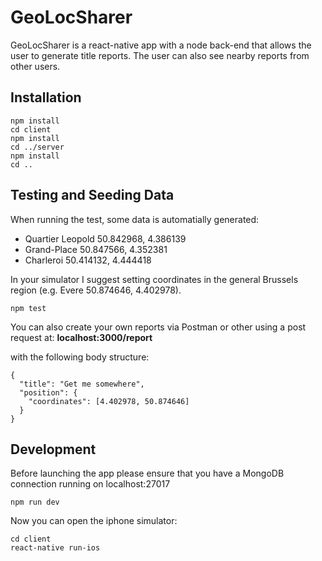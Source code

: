 # GeoLocSharer

GeoLocSharer is a react-native app with a node back-end that allows the user to generate title reports. The user can also see nearby reports from other users.

## Installation
```
npm install
cd client
npm install
cd ../server
npm install
cd ..
```

## Testing and Seeding Data
When running the test, some data is automatially generated:
* Quartier Leopold 50.842968, 4.386139
* Grand-Place 50.847566, 4.352381
* Charleroi 50.414132, 4.444418

In your simulator I suggest setting coordinates in the general Brussels region (e.g. Evere 50.874646, 4.402978).
```
npm test
```

You can also create your own reports via Postman or other using a post request at: **localhost:3000/report**

with the following body structure:
```
{
  "title": "Get me somewhere",
  "position": {
    "coordinates": [4.402978, 50.874646]
  }
}
```

## Development
Before launching the app please ensure that you have a MongoDB connection running on localhost:27017
```
npm run dev
```
Now you can open the iphone simulator:
```
cd client
react-native run-ios
```
